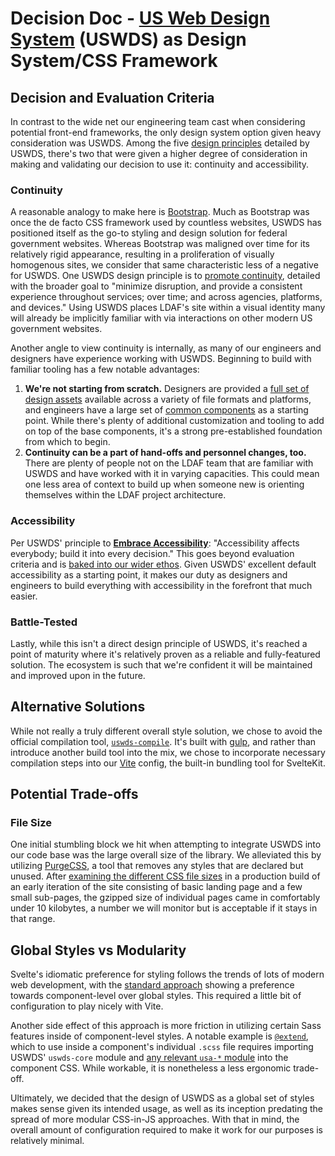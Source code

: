 # Decision Doc - [US Web Design System](https://designsystem.digital.gov/) (USWDS) as Design System/CSS Framework

## Decision and Evaluation Criteria

In contrast to the wide net our engineering team cast when considering potential front-end frameworks, the only design system option given heavy consideration was USWDS. Among the five [design principles](https://designsystem.digital.gov/design-principles/) detailed by USWDS, there's two that were given a higher degree of consideration in making and validating our decision to use it: continuity and accessibility.

### Continuity

A reasonable analogy to make here is [Bootstrap](https://getbootstrap.com/). Much as Bootstrap was once the de facto CSS framework used by countless websites, USWDS has positioned itself as the go-to styling and design solution for federal government websites. Whereas Bootstrap was maligned over time for its relatively rigid appearance, resulting in a proliferation of visually homogenous sites, we consider that same characteristic less of a negative for USWDS. One USWDS design principle is to [promote continuity](https://designsystem.digital.gov/design-principles/#promote-continuity-2), detailed with the broader goal to "minimize disruption, and provide a consistent experience throughout services; over time; and across agencies, platforms, and devices." Using USWDS places LDAF's site within a visual identity many will already be implicitly familiar with via interactions on other modern US government websites.

Another angle to view continuity is internally, as many of our engineers and designers have experience working with USWDS. Beginning to build with familiar tooling has a few notable advantages:

1. **We're not starting from scratch.** Designers are provided a [full set of design assets](https://designsystem.digital.gov/documentation/getting-started-for-designers/) available across a variety of file formats and platforms, and engineers have a large set of [common components](https://designsystem.digital.gov/components/overview/) as a starting point. While there's plenty of additional customization and tooling to add on top of the base components, it's a strong pre-established foundation from which to begin.
2. **Continuity can be a part of hand-offs and personnel changes, too.** There are plenty of people not on the LDAF team that are familiar with USWDS and have worked with it in varying capacities. This could mean one less area of context to build up when someone new is orienting themselves within the LDAF project architecture.

### Accessibility

Per USWDS' principle to **[Embrace Accessibility](https://designsystem.digital.gov/design-principles/#embrace-accessibility-2)**: "Accessibility affects everybody; build it into every decision." This goes beyond evaluation criteria and is [baked into our wider ethos](https://adhoc.team/playbook-accessibility/). Given USWDS' excellent default accessibility as a starting point, it makes our duty as designers and engineers to build everything with accessibility in the forefront that much easier.

### Battle-Tested

Lastly, while this isn't a direct design principle of USWDS, it's reached a point of maturity where it's relatively proven as a reliable and fully-featured solution. The ecosystem is such that we're confident it will be maintained and improved upon in the future.

## Alternative Solutions

While not really a truly different overall style solution, we chose to avoid the official compilation tool, [`uswds-compile`](https://github.com/uswds/uswds-compile). It's built with [gulp](https://gulpjs.com/), and rather than introduce another build tool into the mix, we chose to incorporate necessary compilation steps into our [Vite](https://vitejs.dev/) config, the built-in bundling tool for SvelteKit.

## Potential Trade-offs

### File Size

One initial stumbling block we hit when attempting to integrate USWDS into our code base was the large overall size of the library. We alleviated this by utilizing [PurgeCSS](https://purgecss.com/), a tool that removes any styles that are declared but unused. After [examining the different CSS file sizes](https://gist.github.com/hinzed1127/7baf4149a1a1e18d92e9b75fc3e9a907) in a production build of an early iteration of the site consisting of basic landing page and a few small sub-pages, the gzipped size of individual pages came in comfortably under 10 kilobytes, a number we will monitor but is acceptable if it stays in that range.

## Global Styles vs Modularity

Svelte's idiomatic preference for styling follows the trends of lots of modern web development, with the [standard approach](https://svelte.dev/docs#component-format-style) showing a preference towards component-level over global styles. This required a little bit of configuration to play nicely with Vite.

Another side effect of this approach is more friction in utilizing certain Sass features inside of component-level styles. A notable example is [`@extend`](https://sass-lang.com/documentation/at-rules/extend), which to use inside a component's individual `.scss` file requires importing USWDS' `uswds-core` module and [any relevant `usa-*` module](https://designsystem.digital.gov/components/packages/#included-packages-2) into the component CSS. While workable, it is nonetheless a less ergonomic trade-off.

Ultimately, we decided that the design of USWDS as a global set of styles makes sense given its intended usage, as well as its inception predating the spread of more modular CSS-in-JS approaches. With that in mind, the overall amount of configuration required to make it work for our purposes is relatively minimal.
